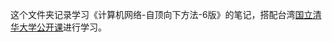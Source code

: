 这个文件夹记录学习《计算机网络-自顶向下方法-6版》的笔记，搭配台湾[国立清华大学公开课](http://ocw.nthu.edu.tw/ocw/index.php?page=course&cid=13&)进行学习。
